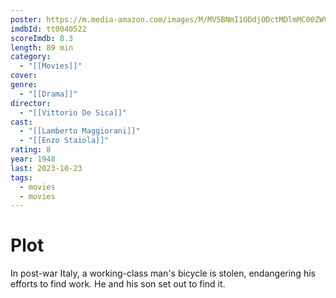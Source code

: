 ```yaml
---
poster: https://m.media-amazon.com/images/M/MV5BNmI1ODdjODctMDlmMC00ZWViLWI5MzYtYzRhNDdjYmM3MzFjXkEyXkFqcGdeQXVyMTMxODk2OTU@._V1_SX300.jpg
imdbId: tt0040522
scoreImdb: 8.3
length: 89 min
category:
  - "[[Movies]]"
cover: 
genre:
  - "[[Drama]]"
director:
  - "[[Vittorio De Sica]]"
cast:
  - "[[Lamberto Maggiorani]]"
  - "[[Enzo Staiola]]"
rating: 8
year: 1948
last: 2023-10-23
tags:
  - movies
  - movies
---
```

# Plot

In post-war Italy, a working-class man's bicycle is stolen, endangering his efforts to find work. He and his son set out to find it.

